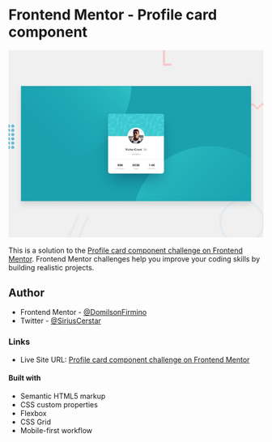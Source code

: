 # Frontend Mentor - Profile card component

![Design preview for the Profile card component coding challenge](./design/desktop-preview.jpg)

This is a solution to the [Profile card component challenge on Frontend Mentor](https://www.frontendmentor.io/challenges/profile-card-component-cfArpWshJ). Frontend Mentor challenges help you improve your coding skills by building realistic projects.

## Author

- Frontend Mentor - [@DomilsonFirmino](https://www.frontendmentor.io/profile/DomilsonFirmino)
- Twitter - [@SiriusCerstar](https://twitter.com/SiriusCerstar)

### Links

- Live Site URL: [Profile card component challenge on Frontend Mentor](https://domilsonfirmino.github.io/Profile-card-component-main/)

#### Built with

- Semantic HTML5 markup
- CSS custom properties
- Flexbox
- CSS Grid
- Mobile-first workflow
